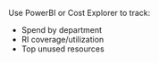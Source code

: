 Use PowerBI or Cost Explorer to track:
- Spend by department
- RI coverage/utilization
- Top unused resources